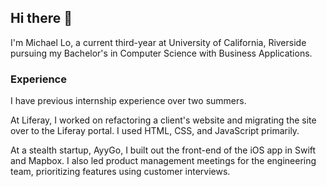 ## Hi there 👋 
I'm Michael Lo, a current third-year at University of California, Riverside pursuing my Bachelor's in Computer Science with Business Applications.

### Experience
I have previous internship experience over two summers.

At Liferay, I worked on refactoring a client's website and migrating the site over to the Liferay portal. I used HTML, CSS, and JavaScript primarily.

At a stealth startup, AyyGo, I built out the front-end of the iOS app in Swift and Mapbox. I also led product management meetings for the engineering team, prioritizing features using customer interviews.
